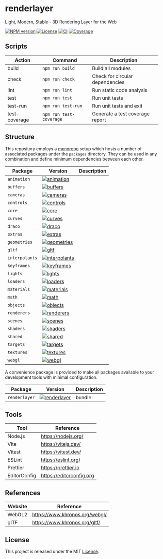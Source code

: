 # renderlayer

Light, Modern, Stable - 3D Rendering Layer for the Web

[![NPM version][npm-badge]][npm-url]
[![License][license-badge]][license-url]
[![CI][ci-badge]][ci-url]
[![Coverage][codecov-badge]][codecov-url]

## Scripts

| Action        | Command                 | Description                     |
| ------------- | ----------------------- | ------------------------------- |
| build         | `npm run build`         | Build all modules               |
| check         | `npm run check`         | Check for circular dependencies |
| lint          | `npm run lint`          | Run static code analysis        |
| test          | `npm run test`          | Run unit tests                  |
| test-run      | `npm run test-run`      | Run unit tests and exit         |
| test-coverage | `npm run test-coverage` | Generate a test coverage report |

## Structure

This repository employs a [monorepo](https://en.wikipedia.org/wiki/Monorepo) setup which hosts a number of associated packages under the `packages` directory. They can be used in any combination and define minimum dependencies between each other.

| Package        | Version                                                 | Description |
| -------------- | ------------------------------------------------------- | ----------- |
| `animation`    | [![animation][animation-badge]][animation-url]          |             |
| `buffers`      | [![buffers][buffers-badge]][buffers-url]                |             |
| `cameras`      | [![cameras][cameras-badge]][cameras-url]                |             |
| `controls`     | [![controls][controls-badge]][controls-url]             |             |
| `core`         | [![core][core-badge]][core-url]                         |             |
| `curves`       | [![curves][curves-badge]][curves-url]                   |             |
| `draco`        | [![draco][draco-badge]][draco-url]                      |             |
| `extras`       | [![extras][extras-badge]][extras-url]                   |             |
| `geometries`   | [![geometries][geometries-badge]][geometries-url]       |             |
| `gltf`         | [![gltf][gltf-badge]][gltf-url]                         |             |
| `interpolants` | [![interpolants][interpolants-badge]][interpolants-url] |             |
| `keyframes`    | [![keyframes][keyframes-badge]][keyframes-url]          |             |
| `lights`       | [![lights][lights-badge]][lights-url]                   |             |
| `loaders`      | [![loaders][loaders-badge]][loaders-url]                |             |
| `materials`    | [![materials][materials-badge]][materials-url]          |             |
| `math`         | [![math][math-badge]][math-url]                         |             |
| `objects`      | [![objects][objects-badge]][objects-url]                |             |
| `renderers`    | [![renderers][renderers-badge]][renderers-url]          |             |
| `scenes`       | [![scenes][scenes-badge]][scenes-url]                   |             |
| `shaders`      | [![shaders][shaders-badge]][shaders-url]                |             |
| `shared`       | [![shared][shared-badge]][shared-url]                   |             |
| `targets`      | [![targets][targets-badge]][targets-url]                |             |
| `textures`     | [![textures][textures-badge]][textures-url]             |             |
| `webgl`        | [![webgl][webgl-badge]][webgl-url]                      |             |

A convenience package is provided to make all packages available to your development tools with minimal configuration.

| Package       | Version                                              | Description |
| ------------- | ---------------------------------------------------- | ----------- |
| `renderlayer` | [![renderlayer][renderlayer-badge]][renderlayer-url] | bundle      |

## Tools

| Tool         | Reference                |
| ------------ | ------------------------ |
| Node.js      | https://nodejs.org/      |
| Vite         | https://vitejs.dev/      |
| Vitest       | https://vitest.dev/      |
| ESLint       | https://eslint.org/      |
| Prettier     | https://prettier.io      |
| EditorConfig | https://editorconfig.org |

## References

| Website | Reference                      |
| ------- | ------------------------------ |
| WebGL2  | https://www.khronos.org/webgl/ |
| glTF    | https://www.khronos.org/gltf/  |

## License

This project is released under the MIT [License](LICENSE).

[codecov-badge]: https://codecov.io/gh/epreston/renderlayer/branch/main/graph/badge.svg?token=V88LBDC8EC
[codecov-url]: https://codecov.io/gh/epreston/renderlayer
[ci-badge]: https://github.com/epreston/renderlayer/actions/workflows/ci.yml/badge.svg
[ci-url]: https://github.com/epreston/renderlayer/actions
[npm-badge]: https://img.shields.io/npm/v/renderlayer
[npm-url]: https://www.npmjs.com/package/renderlayer
[license-badge]: https://img.shields.io/npm/l/renderlayer.svg?cacheSeconds=2592000
[license-url]: LICENSE
[animation-badge]: https://img.shields.io/npm/v/@renderlayer/animation
[animation-url]: https://www.npmjs.com/package/@renderlayer/animation
[buffers-badge]: https://img.shields.io/npm/v/@renderlayer/buffers
[buffers-url]: https://www.npmjs.com/package/@renderlayer/buffers
[cameras-badge]: https://img.shields.io/npm/v/@renderlayer/cameras
[cameras-url]: https://www.npmjs.com/package/@renderlayer/cameras
[controls-badge]: https://img.shields.io/npm/v/@renderlayer/controls
[controls-url]: https://www.npmjs.com/package/@renderlayer/controls
[core-badge]: https://img.shields.io/npm/v/@renderlayer/core
[core-url]: https://www.npmjs.com/package/@renderlayer/core
[curves-badge]: https://img.shields.io/npm/v/@renderlayer/curves
[curves-url]: https://www.npmjs.com/package/@renderlayer/curves
[draco-badge]: https://img.shields.io/npm/v/@renderlayer/draco
[draco-url]: https://www.npmjs.com/package/@renderlayer/draco
[extras-badge]: https://img.shields.io/npm/v/@renderlayer/extras
[extras-url]: https://www.npmjs.com/package/@renderlayer/extras
[geometries-badge]: https://img.shields.io/npm/v/@renderlayer/geometries
[geometries-url]: https://www.npmjs.com/package/@renderlayer/geometries
[gltf-badge]: https://img.shields.io/npm/v/@renderlayer/gltf
[gltf-url]: https://www.npmjs.com/package/@renderlayer/gltf
[interpolants-badge]: https://img.shields.io/npm/v/@renderlayer/interpolants
[interpolants-url]: https://www.npmjs.com/package/@renderlayer/interpolants
[keyframes-badge]: https://img.shields.io/npm/v/@renderlayer/keyframes
[keyframes-url]: https://www.npmjs.com/package/@renderlayer/keyframes
[lights-badge]: https://img.shields.io/npm/v/@renderlayer/lights
[lights-url]: https://www.npmjs.com/package/@renderlayer/lights
[loaders-badge]: https://img.shields.io/npm/v/@renderlayer/loaders
[loaders-url]: https://www.npmjs.com/package/@renderlayer/loaders
[materials-badge]: https://img.shields.io/npm/v/@renderlayer/materials
[materials-url]: https://www.npmjs.com/package/@renderlayer/materials
[math-badge]: https://img.shields.io/npm/v/@renderlayer/math
[math-url]: https://www.npmjs.com/package/@renderlayer/math
[objects-badge]: https://img.shields.io/npm/v/@renderlayer/objects
[objects-url]: https://www.npmjs.com/package/@renderlayer/objects
[renderers-badge]: https://img.shields.io/npm/v/@renderlayer/renderers
[renderers-url]: https://www.npmjs.com/package/@renderlayer/renderers
[renderlayer-badge]: https://img.shields.io/npm/v/@renderlayer/renderlayer
[renderlayer-url]: https://www.npmjs.com/package/@renderlayer/renderlayer
[scenes-badge]: https://img.shields.io/npm/v/@renderlayer/scenes
[scenes-url]: https://www.npmjs.com/package/@renderlayer/scenes
[shaders-badge]: https://img.shields.io/npm/v/@renderlayer/shaders
[shaders-url]: https://www.npmjs.com/package/@renderlayer/shaders
[shared-badge]: https://img.shields.io/npm/v/@renderlayer/shared
[shared-url]: https://www.npmjs.com/package/@renderlayer/shared
[targets-badge]: https://img.shields.io/npm/v/@renderlayer/targets
[targets-url]: https://www.npmjs.com/package/@renderlayer/targets
[textures-badge]: https://img.shields.io/npm/v/@renderlayer/textures
[textures-url]: https://www.npmjs.com/package/@renderlayer/textures
[webgl-badge]: https://img.shields.io/npm/v/@renderlayer/webgl
[webgl-url]: https://www.npmjs.com/package/@renderlayer/webgl
